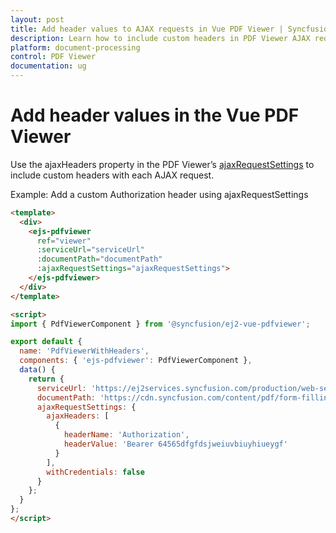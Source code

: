 ```yaml
---
layout: post
title: Add header values to AJAX requests in Vue PDF Viewer | Syncfusion
description: Learn how to include custom headers in PDF Viewer AJAX requests using ajaxRequestSettings and ajaxHeaders in the Vue PDF Viewer component.
platform: document-processing
control: PDF Viewer
documentation: ug
---
```


# Add header values in the Vue PDF Viewer

Use the ajaxHeaders property in the PDF Viewer’s [ajaxRequestSettings](https://ej2.syncfusion.com/documentation/api/pdfviewer/#ajaxrequestsettings) to include custom headers with each AJAX request.

Example: Add a custom Authorization header using ajaxRequestSettings

```html
<template>
  <div>
    <ejs-pdfviewer
      ref="viewer"
      :serviceUrl="serviceUrl"
      :documentPath="documentPath"
      :ajaxRequestSettings="ajaxRequestSettings">
    </ejs-pdfviewer>
  </div>
</template>

<script>
import { PdfViewerComponent } from '@syncfusion/ej2-vue-pdfviewer';

export default {
  name: 'PdfViewerWithHeaders',
  components: { 'ejs-pdfviewer': PdfViewerComponent },
  data() {
    return {
      serviceUrl: 'https://ej2services.syncfusion.com/production/web-services/api/pdfviewer',
      documentPath: 'https://cdn.syncfusion.com/content/pdf/form-filling-document.pdf',
      ajaxRequestSettings: {
        ajaxHeaders: [
          {
            headerName: 'Authorization',
            headerValue: 'Bearer 64565dfgfdsjweiuvbiuyhiueygf'
          }
        ],
        withCredentials: false
      }
    };
  }
};
</script>
```

